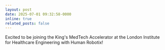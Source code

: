 ```yaml
---
layout: post
date: 2025-07-01 09:32:58-0000
inline: true
related_posts: false
---
```


Excited to be joining the King's MedTech Accelerator at the London Institute for Healthcare Engineering with Human Robotix!